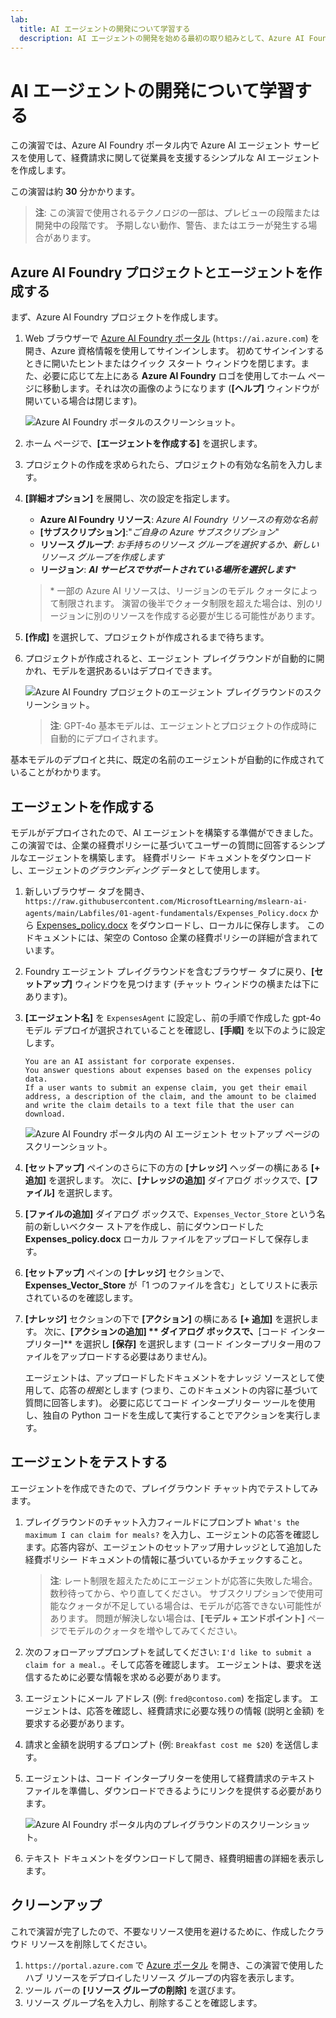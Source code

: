 ```yaml
---
lab:
  title: AI エージェントの開発について学習する
  description: AI エージェントの開発を始める最初の取り組みとして、Azure AI Foundry ポータル内で Azure AI エージェント サービスについて学習します。
---
```


# AI エージェントの開発について学習する

この演習では、Azure AI Foundry ポータル内で Azure AI エージェント サービスを使用して、経費請求に関して従業員を支援するシンプルな AI エージェントを作成します。

この演習は約 **30** 分かかります。

> **注**: この演習で使用されるテクノロジの一部は、プレビューの段階または開発中の段階です。 予期しない動作、警告、またはエラーが発生する場合があります。

## Azure AI Foundry プロジェクトとエージェントを作成する

まず、Azure AI Foundry プロジェクトを作成します。

1. Web ブラウザーで [Azure AI Foundry ポータル](https://ai.azure.com) (`https://ai.azure.com`) を開き、Azure 資格情報を使用してサインインします。 初めてサインインするときに開いたヒントまたはクイック スタート ウィンドウを閉じます。また、必要に応じて左上にある **Azure AI Foundry** ロゴを使用してホーム ページに移動します。それは次の画像のようになります (**[ヘルプ]** ウィンドウが開いている場合は閉じます)。

    ![Azure AI Foundry ポータルのスクリーンショット。](./Media/ai-foundry-home.png)

1. ホーム ページで、**[エージェントを作成する]** を選択します。
1. プロジェクトの作成を求められたら、プロジェクトの有効な名前を入力します。
1. **[詳細オプション]** を展開し、次の設定を指定します。
    - **Azure AI Foundry リソース**: *Azure AI Foundry リソースの有効な名前*
    - **[サブスクリプション]**:"*ご自身の Azure サブスクリプション*"
    - **リソース グループ**: *お手持ちのリソース グループを選択するか、新しいリソース グループを作成します*
    - **リージョン**: ***AI サービスでサポートされている場所を選択します***\*

    > \* 一部の Azure AI リソースは、リージョンのモデル クォータによって制限されます。 演習の後半でクォータ制限を超えた場合は、別のリージョンに別のリソースを作成する必要が生じる可能性があります。

1. **[作成]** を選択して、プロジェクトが作成されるまで待ちます。
1. プロジェクトが作成されると、エージェント プレイグラウンドが自動的に開かれ、モデルを選択あるいはデプロイできます。

    ![Azure AI Foundry プロジェクトのエージェント プレイグラウンドのスクリーンショット。](./Media/ai-foundry-agents-playground.png)

    >**注**: GPT-4o 基本モデルは、エージェントとプロジェクトの作成時に自動的にデプロイされます。

基本モデルのデプロイと共に、既定の名前のエージェントが自動的に作成されていることがわかります。

## エージェントを作成する

モデルがデプロイされたので、AI エージェントを構築する準備ができました。 この演習では、企業の経費ポリシーに基づいてユーザーの質問に回答するシンプルなエージェントを構築します。 経費ポリシー ドキュメントをダウンロードし、エージェントの*グラウンディング* データとして使用します。

1. 新しいブラウザー タブを開き、`https://raw.githubusercontent.com/MicrosoftLearning/mslearn-ai-agents/main/Labfiles/01-agent-fundamentals/Expenses_Policy.docx` から [Expenses_policy.docx](https://raw.githubusercontent.com/MicrosoftLearning/mslearn-ai-agents/main/Labfiles/01-agent-fundamentals/Expenses_Policy.docx) をダウンロードし、ローカルに保存します。 このドキュメントには、架空の Contoso 企業の経費ポリシーの詳細が含まれています。
1. Foundry エージェント プレイグラウンドを含むブラウザー タブに戻り、**[セットアップ]** ウィンドウを見つけます (チャット ウィンドウの横または下にあります)。
1. **[エージェント名]** を `ExpensesAgent` に設定し、前の手順で作成した gpt-4o モデル デプロイが選択されていることを確認し、**[手順]** を以下のように設定します。

    ```prompt
   You are an AI assistant for corporate expenses.
   You answer questions about expenses based on the expenses policy data.
   If a user wants to submit an expense claim, you get their email address, a description of the claim, and the amount to be claimed and write the claim details to a text file that the user can download.
    ```

    ![Azure AI Foundry ポータル内の AI エージェント セットアップ ページのスクリーンショット。](./Media/ai-agent-setup.png)

1. **[セットアップ]** ペインのさらに下の方の **[ナレッジ]** ヘッダーの横にある **[+ 追加]** を選択します。 次に、**[ナレッジの追加]** ダイアログ ボックスで、**[ファイル]** を選択します。
1. **[ファイルの追加]** ダイアログ ボックスで、`Expenses_Vector_Store` という名前の新しいベクター ストアを作成し、前にダウンロードした**Expenses_policy.docx** ローカル ファイルをアップロードして保存します。
1. **[セットアップ]** ペインの **[ナレッジ]** セクションで、**Expenses_Vector_Store** が「1 つのファイルを含む」としてリストに表示されているのを確認します。
1. **[ナレッジ]** セクションの下で **[アクション]** の横にある **[+ 追加]** を選択します。 次に、**[アクションの追加] ** ダイアログ ボックスで、**[コード インタープリター]** を選択し **[保存]** を選択します (コード インタープリター用のファイルをアップロードする必要はありません)。

    エージェントは、アップロードしたドキュメントをナレッジ ソースとして使用して、応答の*根拠*とします (つまり、このドキュメントの内容に基づいて質問に回答します)。 必要に応じてコード インタープリター ツールを使用し、独自の Python コードを生成して実行することでアクションを実行します。

## エージェントをテストする

エージェントを作成できたので、プレイグラウンド チャット内でテストしてみます。

1. プレイグラウンドのチャット入力フィールドにプロンプト `What's the maximum I can claim for meals?` を入力し、エージェントの応答を確認します。応答内容が、エージェントのセットアップ用ナレッジとして追加した経費ポリシー ドキュメントの情報に基づいているかチェックすること。

    > **注**: レート制限を超えたためにエージェントが応答に失敗した場合。 数秒待ってから、やり直してください。 サブスクリプションで使用可能なクォータが不足している場合は、モデルが応答できない可能性があります。 問題が解決しない場合は、**[モデル + エンドポイント]** ページでモデルのクォータを増やしてみてください。

1. 次のフォローアッププロンプトを試してください: `I'd like to submit a claim for a meal.`。そして応答を確認します。 エージェントは、要求を送信するために必要な情報を求める必要があります。
1. エージェントにメール アドレス (例: `fred@contoso.com`) を指定します。 エージェントは、応答を確認し、経費請求に必要な残りの情報 (説明と金額) を要求する必要があります。
1. 請求と金額を説明するプロンプト (例: `Breakfast cost me $20`) を送信します。
1. エージェントは、コード インタープリターを使用して経費請求のテキスト ファイルを準備し、ダウンロードできるようにリンクを提供する必要があります。

    ![Azure AI Foundry ポータル内のプレイグラウンドのスクリーンショット。](./Media/ai-agent-playground.png)

1. テキスト ドキュメントをダウンロードして開き、経費明細書の詳細を表示します。

## クリーンアップ

これで演習が完了したので、不要なリソース使用を避けるために、作成したクラウド リソースを削除してください。

1. `https://portal.azure.com` で [Azure ポータル](https://portal.azure.com) を開き、この演習で使用したハブ リソースをデプロイしたリソース グループの内容を表示します。
1. ツール バーの **[リソース グループの削除]** を選びます。
1. リソース グループ名を入力し、削除することを確認します。
